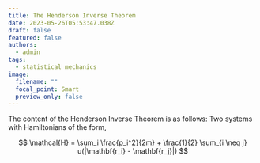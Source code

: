 ```yaml
---
title: The Henderson Inverse Theorem
date: 2023-05-26T05:53:47.038Z
draft: false
featured: false
authors:
  - admin
tags:
  - statistical mechanics
image:
  filename: ""
  focal_point: Smart
  preview_only: false
---
```


The content of the Henderson Inverse Theorem is as follows: Two systems with Hamiltonians of the form,

$$
  \mathcal{H} = \sum_i \frac{p_i^2}{2m} + \frac{1}{2} \sum_{i \neq j} u(|\mathbf{r_i} - \mathbf{r_j}|)
$$
